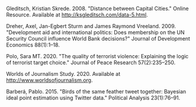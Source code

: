 Gleditsch, Kristian Skrede. 2008. "Distance between Capital Cities." Online Resource. Available at http://ksgleditsch.com/data-5.html.

Dreher, Axel, Jan-Egbert Sturm and James Raymond Vreeland. 2009. "Development aid and international politics: Does membership on the UN Security Council influence World Bank decisions?" Journal of Development Economics 88(1):1–18.

Polo, Sara MT. 2020. "The quality of terrorist violence: Explaining the logic of terrorist target choice." Journal of Peace Research 57(2):235–250.

Worlds of Journalism Study. 2020. Available at http://www.worldsofjournalism.org.

Barberá, Pablo. 2015. "Birds of the same feather tweet together: Bayesian ideal point estimation using Twitter data." Political Analysis 23(1):76–91.